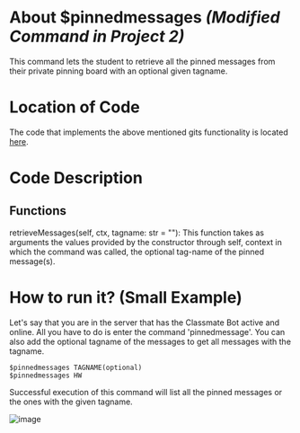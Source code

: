 # About $pinnedmessages _(Modified Command in Project 2)_
This command lets the student to retrieve all the pinned messages from their private pinning board with an optional given tagname.

# Location of Code
The code that implements the above mentioned gits functionality is located [here](https://github.com/lyonva/ClassMateBot/blob/main/cogs/pinning.py).

# Code Description
## Functions
retrieveMessages(self, ctx, tagname: str = ""):
This function takes as arguments the values provided by the constructor through self, context in which the command was called, the optional tag-name of the pinned message(s).

# How to run it? (Small Example)
Let's say that you are in the server that has the Classmate Bot active and online. All you have to do is 
enter the command 'pinnedmessage'. You can also add the optional tagname of the messages to get all messages with the tagname.
```
$pinnedmessages TAGNAME(optional) 
$pinnedmessages HW
```
Successful execution of this command will list all the pinned messages or the ones with the given tagname.

![image](https://user-images.githubusercontent.com/32313919/140255106-07a4d952-4fb7-48c2-964e-b340fb2b0829.png)
